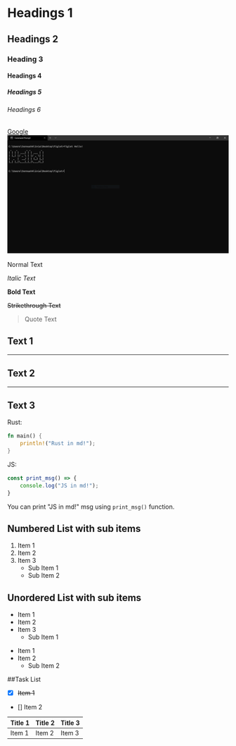 <!--Headings-->
# Headings 1
## Headings 2
### Heading 3
#### Headings 4
##### Headings 5
###### Headings 6

<!--Hyperlink and images-->

[Google](https://google.com)
![Example](./Pictures/ExampleImage.PNG)

<!--Texts and lines-->

Normal Text

*Italic Text*

**Bold Text**

~~Strikethrough Text~~

> Quote Text

## Text 1
---
## Text 2
***
## Text 3

<!--Code in MD File-->

Rust:
```rust
fn main() {
    println!("Rust in md!");
}
```

JS:

```js
const print_msg() => {
    console.log("JS in md!");
}
```
You can print "JS in md!" msg using `print_msg()` function.

<!--Lists-->

## Numbered List with sub items

1. Item 1
2. Item 2
3. Item 3
    * Sub Item 1
    * Sub Item 2

## Unordered List with sub items

- Item 1
- Item 2
- Item 3
    * Sub Item 1

* Item 1
* Item 2
    * Sub Item 2

##Task List
- [x] ~~Item 1~~
- [] Item 2

<!--Table-->

|Title 1  | Title 2 | Title 3
|--       | --      |---------
|Item 1   | Item 2  | Item 3